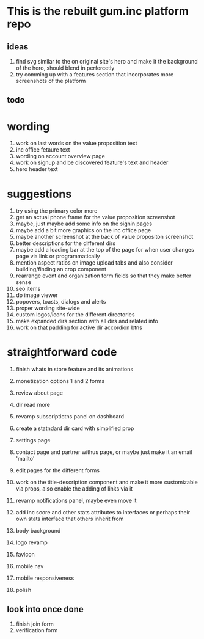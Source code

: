 # This is the rebuilt gum.inc platform repo

## ideas

1. find svg similar to the on original site's hero and make it the background of the hero, should blend in perfercetly
2. try comming up with a features section that incorporates more screenshots of the platform

## todo

# wording

1. work on last words on the value proposition text
2. inc office fetaure text
3. wording on account overview page
4. work on signup and be discovered feature's text and header
5. hero header text

# suggestions

1. try using the primary color more
2. get an actual phone frame for the value proposition screenshot
3. maybe, just maybe add some info on the signin pages
4. maybe add a bit more graphics on the inc office page
5. maybe another screenshot at the back of value propositon screenshot
6. better descriptions for the different dirs
7. maybe add a loading bar at the top of the page for when user changes page via link or programmatically
8. mention aspect ratios on image upload tabs and also consider building/finding an crop component
9. rearrange event and organization form fields so that they make better sense
10.   seo items
11.   dp image viewer
12.   popovers, toasts, dialogs and alerts
13.   proper wording site-wide
14.   custom logos/icons for the different directories
15.   make expanded dirs section with all dirs and related info
16.   work on that padding for active dir accordion btns

# straightforward code

1. finish whats in store feature and its animations
2. monetization options 1 and 2 forms

3. review about page
4. dir read more
5. revamp subscriptiotns panel on dashboard
6. create a statndard dir card with simplified prop
7. settings page
8. contact page and partner withus page, or maybe just make it an email 'mailto'
9. edit pages for the different forms
10.   work on the title-description component and make it more customizable via props, also enable the adding of links via it
11.   revamp notifications panel, maybe even move it
12.   add inc score and other stats attributes to interfaces or perhaps their own stats interface that others inherit from
13.   body background
14.   logo revamp
15.   favicon
16.   mobile nav
17.   mobile responsiveness
18.   polish

## look into once done

1. finish join form
2. verification form
